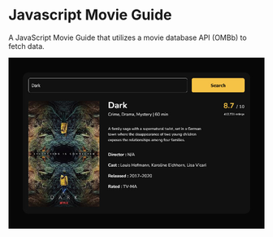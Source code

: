 # Javascript Movie Guide

A JavaScript Movie Guide that utilizes a movie database API (OMBb) to fetch data.

![Javascript Movie Guide Screenshot](movie-guide-screenshot.jpg)
